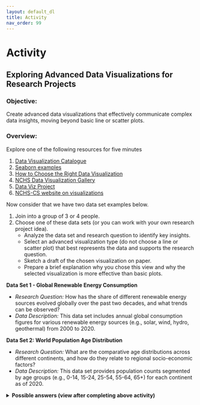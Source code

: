 ```yaml
---
layout: default_dl
title: Activity
nav_order: 99
---
```


# Activity

## Exploring Advanced Data Visualizations for Research Projects

### Objective: 

Create advanced data visualizations that effectively communicate complex data insights, moving beyond basic line or scatter plots.

### Overview:

Explore one of the following resources for five minutes

1. [Data Visualization Catalogue](https://datavizcatalogue.com/)
2. [Seaborn examples](https://seaborn.pydata.org/examples/)
3. [How to Choose the Right Data Visualization](https://www.atlassian.com/data/charts/how-to-choose-data-visualization)
4. [NCHS Data Visualization Gallery](https://www.cdc.gov/nchs/data-visualization/index.htm)
5. [Data Viz Project](https://datavizproject.com/)
5. [NCHS-CS website on visualizations](https://nchs-cs.github.io/idp/visualizations/)

Now consider that we have two data set examples below. 

1. Join into a group of 3 or 4 people.
2. Choose one of these data sets (or you can work with your own research project idea).
     - Analyze the data set and research question to identify key insights.
     - Select an advanced visualization type (do not choose a line or scatter plot) that best represents the data and supports the research question.
     - Sketch a draft of the chosen visualization on paper.
     - Prepare a brief explanation why you chose this view and why the selected visualization is more effective than basic plots.

**Data Set 1 - Global Renewable Energy Consumption**

   - *Research Question:* How has the share of different renewable energy sources evolved globally over the past two decades, and what trends can be observed?
   - *Data Description:* This data set includes annual global consumption figures for various renewable energy sources (e.g., solar, wind, hydro, geothermal) from 2000 to 2020.

**Data Set 2: World Population Age Distribution**

   - *Research Question:* What are the comparative age distributions across different continents, and how do they relate to regional socio-economic factors?
   - *Data Description:* This data set provides population counts segmented by age groups (e.g., 0-14, 15-24, 25-54, 55-64, 65+) for each continent as of 2020.

<details>
<summary><strong>Possible answers (view after completing above activity)</strong></summary>
<div markdown="1">

## Data Set 1: Global Renewable Energy Consumption

*Research Question:* How has the share of different renewable energy sources evolved globally over the past two decades, and what trends can be observed?

### Stacked Area Chart:
   - **Purpose:** Illustrates the cumulative contribution of various renewable energy sources over time, highlighting both individual and collective trends.
   - **Example:** A chart displaying the global energy consumption from 2000 to 2020, with each segment representing a different renewable source (e.g., solar, wind, hydro). This visualization emphasizes the growth patterns and shifts in energy source prominence.

![Stacked area](https://datavizcatalogue.com/methods/images/top_images/stacked_area_graph.png)

### Sankey Diagram:
   - **Purpose:** Demonstrates the flow and proportion of energy consumption from different renewable sources, providing insight into the distribution and transition of energy usage.
   - **Example:** A diagram mapping the journey from various renewable energy sources to their respective consumption sectors, effectively showcasing the magnitude and direction of energy flows. 

![Sankey diagram](https://datavizcatalogue.com/methods/images/anatomy/sankey_diagram.png)

### Treemap:
   - **Purpose:** Offers a hierarchical view of the proportionate contributions of each renewable energy source within the total energy consumption.
   - **Example:** A treemap where each rectangle's size corresponds to the consumption level of a specific renewable source, allowing for quick comparison of their relative magnitudes.

![Treemap](https://datavizcatalogue.com/methods/images/top_images/treemap.png)

## Data Set 2: World Population Age Distribution

*Research Question:* What are the comparative age distributions across different continents, and how do they relate to regional socio-economic factors?

### Population Pyramid:
   - **Purpose:** Visualizes the age and gender distribution within a population, facilitating comparisons between different regions.
   - **Example:** Side-by-side pyramids for continents like Africa, Asia, and Europe, highlighting differences in age structures and potential socio-economic implications.

![Population pyramid](https://datavizcatalogue.com/methods/images/anatomy/population_pyramid.png)

### Heat Map:
   - **Purpose:** Represents the density of specific age groups across various continents using color gradients, making patterns and concentrations easily identifiable.
   - **Example:** A heat map where age groups are plotted against continents, with color intensity indicating the population size within each age bracket.

![Heat map](https://datavizcatalogue.com/methods/images/top_images/SVG/heatmap.svg)

### Bubble Chart:
   - **Purpose:** Combines age distribution data with another variable, such as GDP per capita, to explore potential correlations.
   - **Example:** A chart where each bubble represents a continent; the bubble's position indicates the median age, its size reflects the population under 15, and the color denotes GDP per capita, revealing insights into the relationship between age distribution and economic factors.

![Bubble Chart](https://datavizcatalogue.com/methods/images/top_images/bubble_chart.png)


These visualization techniques can provide deeper insights into this data and move beyond basic plots to more effectively communicate complex relationships and trends.

</div></details>